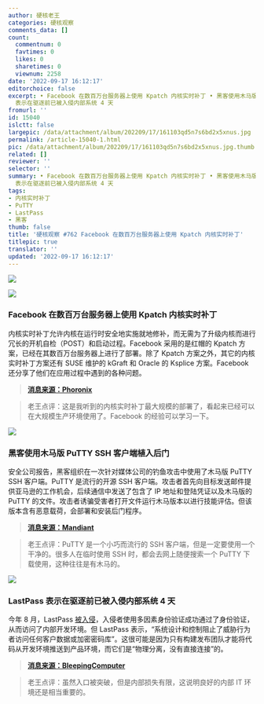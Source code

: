 ```yaml
---
author: 硬核老王
categories: 硬核观察
comments_data: []
count:
  commentnum: 0
  favtimes: 0
  likes: 0
  sharetimes: 0
  viewnum: 2258
date: '2022-09-17 16:12:17'
editorchoice: false
excerpt: • Facebook 在数百万台服务器上使用 Kpatch 内核实时补丁 • 黑客使用木马版 PuTTY SSH 客户端植入后门 • LastPass
  表示在驱逐前已被入侵内部系统 4 天
fromurl: ''
id: 15040
islctt: false
largepic: /data/attachment/album/202209/17/161103qd5n7s6bd2x5xnus.jpg
permalink: /article-15040-1.html
pic: /data/attachment/album/202209/17/161103qd5n7s6bd2x5xnus.jpg.thumb.jpg
related: []
reviewer: ''
selector: ''
summary: • Facebook 在数百万台服务器上使用 Kpatch 内核实时补丁 • 黑客使用木马版 PuTTY SSH 客户端植入后门 • LastPass
  表示在驱逐前已被入侵内部系统 4 天
tags:
- 内核实时补丁
- PuTTY
- LastPass
- 黑客
thumb: false
title: '硬核观察 #762 Facebook 在数百万台服务器上使用 Kpatch 内核实时补丁'
titlepic: true
translator: ''
updated: '2022-09-17 16:12:17'
---
```


![](/data/attachment/album/202209/17/161103qd5n7s6bd2x5xnus.jpg)


![](/data/attachment/album/202209/17/161113h0k03k5y0yih0r80.jpg)


### Facebook 在数百万台服务器上使用 Kpatch 内核实时补丁


内核实时补丁允许内核在运行时安全地实施就地修补，而无需为了升级内核而进行冗长的开机自检（POST）和启动过程。Facebook 采用的是红帽的 Kpatch 方案，已经在其数百万台服务器上进行了部署。除了 Kpatch 方案之外，其它的内核实时补丁方案还有 SUSE 维护的 kGraft 和 Oracle 的 Ksplice 方案。Facebook 还分享了他们在应用过程中遇到的各种问题。



> 
> **[消息来源：Phoronix](https://www.phoronix.com/news/Meta-Linux-Kernel-Live-Patching)**
> 
> 
> 



> 
> 老王点评：这是我听到的内核实时补丁最大规模的部署了，看起来已经可以在大规模生产环境使用了。Facebook 的经验可以学习一下。
> 
> 
> 


![](/data/attachment/album/202209/17/161126rg8bhqsszw3bkbdl.jpg)


### 黑客使用木马版 PuTTY SSH 客户端植入后门


安全公司报告，黑客组织在一次针对媒体公司的钓鱼攻击中使用了木马版 PuTTY SSH 客户端。PuTTY 是流行的开源 SSH 客户端。攻击者首先向目标发送邮件提供亚马逊的工作机会，后续通信中发送了包含了 IP 地址和登陆凭证以及木马版的 PuTTY 的文件。攻击者诱骗受害者打开文件运行木马版本以进行技能评估。但该版本含有恶意载荷，会部署和安装后门程序。



> 
> **[消息来源：Mandiant](https://www.mandiant.com/resources/blog/dprk-whatsapp-phishing)**
> 
> 
> 



> 
> 老王点评：PuTTY 是一个小巧而流行的 SSH 客户端，但是一定要使用一个干净的。很多人在临时使用 SSH 时，都会去网上随便搜索一个 PuTTY 下载使用，这种往往是有木马的。
> 
> 
> 


![](/data/attachment/album/202209/17/161147m5yfp2z20n1fxpff.jpg)


### LastPass 表示在驱逐前已被入侵内部系统 4 天


今年 8 月，LastPass [被入侵](/article-14969-1.html)，入侵者使用多因素身份验证成功通过了身份验证，从而访问了内部开发环境。但 LastPass 表示，“系统设计和控制阻止了威胁行为者访问任何客户数据或加密密码库”。这很可能是因为只有构建发布团队才能将代码从开发环境推送到产品环境，而它们是“物理分离，没有直接连接”的。



> 
> **[消息来源：BleepingComputer](https://www.bleepingcomputer.com/news/security/lastpass-says-hackers-had-internal-access-for-four-days/)**
> 
> 
> 



> 
> 老王点评：虽然入口被突破，但是内部损失有限，这说明良好的内部 IT 环境还是相当重要的。
> 
> 
>